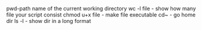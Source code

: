 pwd-path name of the current working directory
wc -l file - show how many file your script consist
chmod u+x file - make file executable
cd~ - go home dir
ls -l - show dir in a long format
